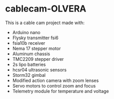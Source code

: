 # cablecam-OLVERA

This is a cable cam project made with:
* Arduino nano
* Flysky transmitter fsi6
* fsia10b receiver
* Nema 17 stepper motor
* Aluminum chassis
* TMC2209 stepper driver
* 2s lipo batteries
* hcsr04 ultrasonic sensors
* Storm32 gimbal
* Modified action camera with zoom lenses
* Servo motors to control zoom and focus
* Telemetry module for temperature and voltage

